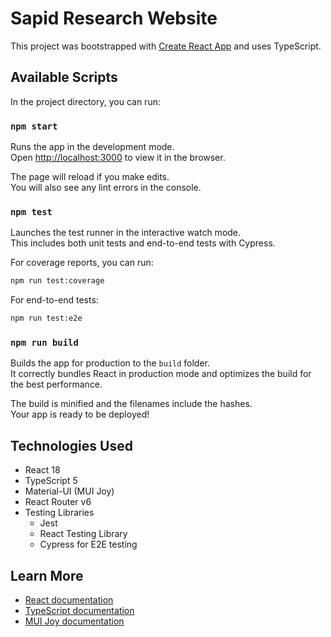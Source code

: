 # Sapid Research Website

This project was bootstrapped with [Create React App](https://github.com/facebook/create-react-app) and uses TypeScript.

## Available Scripts

In the project directory, you can run:

### `npm start`

Runs the app in the development mode.\
Open [http://localhost:3000](http://localhost:3000) to view it in the browser.

The page will reload if you make edits.\
You will also see any lint errors in the console.

### `npm test`

Launches the test runner in the interactive watch mode.\
This includes both unit tests and end-to-end tests with Cypress.

For coverage reports, you can run:

```bash
npm run test:coverage
```

For end-to-end tests:

```bash
npm run test:e2e
```

### `npm run build`

Builds the app for production to the `build` folder.\
It correctly bundles React in production mode and optimizes the build for the best performance.

The build is minified and the filenames include the hashes.\
Your app is ready to be deployed!

## Technologies Used

- React 18
- TypeScript 5
- Material-UI (MUI Joy)
- React Router v6
- Testing Libraries
  - Jest
  - React Testing Library
  - Cypress for E2E testing

## Learn More

- [React documentation](https://react.dev/)
- [TypeScript documentation](https://www.typescriptlang.org/docs/)
- [MUI Joy documentation](https://mui.com/joy-ui/getting-started/)
